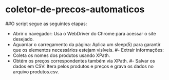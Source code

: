 ﻿# coletor-de-precos-automaticos

##O script segue as seguintes etapas:
- Abrir o navegador: Usa o WebDriver do Chrome para acessar o site desejado.
- Aguardar o carregamento da página: Aplica um sleep(5) para garantir que os elementos necessários estejam visíveis.
#- Extrair informações:
- Coleta os nomes dos produtos usando XPath.
- Obtém os preços correspondentes também via XPath.
#- Salvar os dados em CSV: Itera pelos produtos e preços e grava os dados no arquivo produtos.csv.

